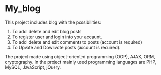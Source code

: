# My_blog

This project includes blog with the possibilities:
1) To add, delete and edit blog posts
2) To register user and login into your accaunt.
3) To add, delete and edit comments to posts (account is required)
4) To Upvote and Downvote posts (account is required).

The project made using object-oriented programming (OOP), AJAX, ORM, cryptography.
In the project mainly used programming languages are PHP, MySQL, JavaScript, jQuery. 
